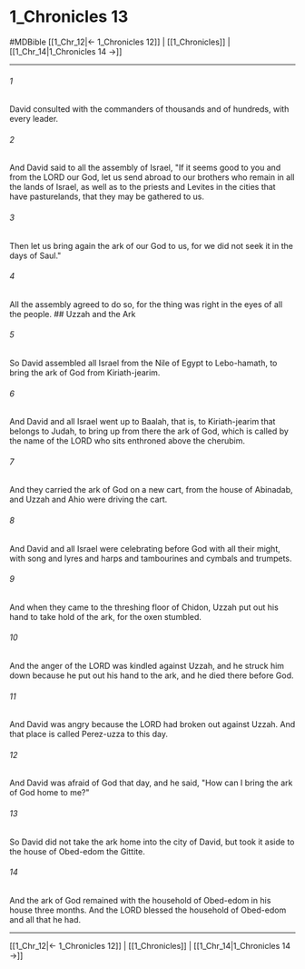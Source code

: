# 1_Chronicles 13
#MDBible
[[1_Chr_12|← 1_Chronicles 12]] | [[1_Chronicles]] | [[1_Chr_14|1_Chronicles 14 →]]

***

###### 1 

David consulted with the commanders of thousands and of hundreds, with every leader. 

###### 2 

And David said to all the assembly of Israel, "If it seems good to you and from the LORD our God, let us send abroad to our brothers who remain in all the lands of Israel, as well as to the priests and Levites in the cities that have pasturelands, that they may be gathered to us. 

###### 3 

Then let us bring again the ark of our God to us, for we did not seek it in the days of Saul." 

###### 4 

All the assembly agreed to do so, for the thing was right in the eyes of all the people. ## Uzzah and the Ark 

###### 5 

So David assembled all Israel from the Nile of Egypt to Lebo-hamath, to bring the ark of God from Kiriath-jearim. 

###### 6 

And David and all Israel went up to Baalah, that is, to Kiriath-jearim that belongs to Judah, to bring up from there the ark of God, which is called by the name of the LORD who sits enthroned above the cherubim. 

###### 7 

And they carried the ark of God on a new cart, from the house of Abinadab, and Uzzah and Ahio were driving the cart. 

###### 8 

And David and all Israel were celebrating before God with all their might, with song and lyres and harps and tambourines and cymbals and trumpets. 

###### 9 

And when they came to the threshing floor of Chidon, Uzzah put out his hand to take hold of the ark, for the oxen stumbled. 

###### 10 

And the anger of the LORD was kindled against Uzzah, and he struck him down because he put out his hand to the ark, and he died there before God. 

###### 11 

And David was angry because the LORD had broken out against Uzzah. And that place is called Perez-uzza to this day. 

###### 12 

And David was afraid of God that day, and he said, "How can I bring the ark of God home to me?" 

###### 13 

So David did not take the ark home into the city of David, but took it aside to the house of Obed-edom the Gittite. 

###### 14 

And the ark of God remained with the household of Obed-edom in his house three months. And the LORD blessed the household of Obed-edom and all that he had. 

***

[[1_Chr_12|← 1_Chronicles 12]] | [[1_Chronicles]] | [[1_Chr_14|1_Chronicles 14 →]]
